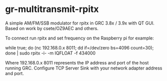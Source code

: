 # gr-multitransmit-rpitx
A simple AM/FM/SSB modulator for rpitx in GRC 3.8x / 3.9x with QT GUI.
Based on work by csete/OZ9AEC and others.

To connect run rpitx and set frequency on the Raspberry pi for example:

while true; do (nc 192.168.0.x 8011; dd if=/dev/zero bs=4096 count=30); done | sudo rpitx -i- -m IQFLOAT -f 434000

Where 192.168.0.x 8011 represents the IP address and port of the host running GRC.
Configure TCP Server Sink with your network adapter address and port.
